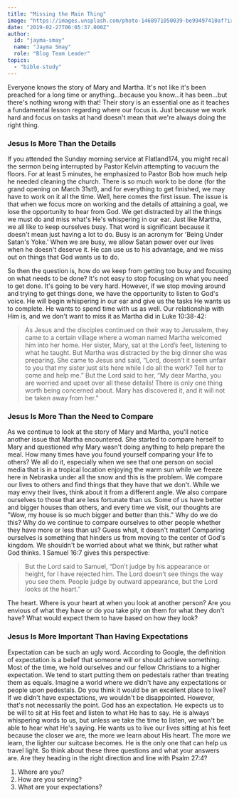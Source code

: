 ```yaml
---
title: "Missing the Main Thing"
image: "https://images.unsplash.com/photo-1468971050039-be99497410af?ixlib=rb-1.2.1&q=85&fm=jpg&crop=entropy&cs=srgb&ixid=eyJhcHBfaWQiOjk2NjF9"
date: "2019-02-27T06:05:37.000Z"
author:
  id: "jayma-smay"
  name: "Jayma Smay"
  role: "Blog Team Leader"
topics:
  - "bible-study"
---
```

Everyone knows the story of Mary and Martha.  It's not like it's been preached for a long time or anything...because you know...it has been...but there's nothing wrong with that!  Their story is an essential one as it teaches a fundamental lesson regarding where our focus is.  Just because we work hard and focus on tasks at hand doesn't mean that we're always doing the right thing.


### Jesus Is More Than the Details

If you attended the Sunday morning service at Flatland174, you might recall the sermon being interrupted by Pastor Kelvin attempting to vacuum the floors.  For at least 5 minutes, he emphasized to Pastor Bob how much help he needed cleaning the church.  There is so much work to be done (for the grand opening on March 31st!), and for everything to get finished, we may have to work on it all the time.  Well, here comes the first issue. The issue is that when we focus more on working and the details of attaining a goal, we lose the opportunity to hear from God.  We get distracted by all the things we must do and miss what's He's whispering in our ear.  Just like Martha, we all like to keep ourselves busy.  That word is significant because it doesn't mean just having a lot to do.  Busy is an acronym for 'Being Under Satan's Yoke.'  When we are busy, we allow Satan power over our lives when he doesn't deserve it.  He can use us to his advantage, and we miss out on things that God wants us to do.

So then the question is, how do we keep from getting too busy and focusing on what needs to be done?  It's not easy to stop focusing on what you need to get done.  It's going to be very hard.  However, if we stop moving around and trying to get things done, we have the opportunity to listen to God's voice.  He will begin whispering in our ear and give us the tasks He wants us to complete.  He wants to spend time with us as well.  Our relationship with Him is, and we don't want to miss it as Martha did in Luke 10:38-42:

> As Jesus and the disciples continued on their way to Jerusalem, they came to a certain village where a woman named Martha welcomed him into her home. Her sister, Mary, sat at the Lord’s feet, listening to what he taught. But Martha was distracted by the big dinner she was preparing. She came to Jesus and said, “Lord, doesn’t it seem unfair to you that my sister just sits here while I do all the work? Tell her to come and help me.”
But the Lord said to her, “My dear Martha, you are worried and upset over all these details! There is only one thing worth being concerned about. Mary has discovered it, and it will not be taken away from her.”


### Jesus Is More Than the Need to Compare

As we continue to look at the story of Mary and Martha, you'll notice another issue that Martha encountered.  She started to compare herself to Mary and questioned why Mary wasn't doing anything to help prepare the meal.  How many times have you found yourself comparing your life to others?  We all do it, especially when we see that one person on social media that is in a tropical location enjoying the warm sun while we freeze here in Nebraska under all the snow and this is the problem.  We compare our lives to others and find things that they have that we don't.  While we may envy their lives, think about it from a different angle.  We also compare ourselves to those that are less fortunate than us.  Some of us have better and bigger houses than others, and every time we visit, our thoughts are "Wow, my house is so much bigger and better than this."  Why do we do this?  Why do we continue to compare ourselves to other people whether they have more or less than us?  Guess what, it doesn't matter!  Comparing ourselves is something that hinders us from moving to the center of God's kingdom.  We shouldn't be worried about what we think, but rather what God thinks.  1 Samuel 16:7 gives this perspective:

> But the Lord said to Samuel, “Don’t judge by his appearance or height, for I have rejected him. The Lord doesn’t see things the way you see them. People judge by outward appearance, but the Lord looks at the heart.”

The heart.  Where is your heart at when you look at another person?  Are you envious of what they have or do you take pity on them for what they don't have?  What would expect them to have based on how they look?  


### Jesus Is More Important Than Having Expectations

Expectation can be such an ugly word.  According to Google, the definition of expectation is a belief that someone will or should achieve something.  Most of the time, we hold ourselves and our fellow Christians to a higher expectation.  We tend to start putting them on pedestals rather than treating them as equals.  Imagine a world where we didn't have any expectations or people upon pedestals.  Do you think it would be an excellent place to live?  If we didn't have expectations, we wouldn't be disappointed.  However, that's not necessarily the point.  God has an expectation.  He expects us to be will to sit at His feet and listen to what He has to say.  He is always whispering words to us, but unless we take the time to listen, we won't be able to hear what He's saying.  He wants us to live our lives sitting at his feet because the closer we are, the more we learn about His heart.  The more we learn, the lighter our suitcase becomes.  He is the only one that can help us travel light.  So think about these three questions and what your answers are.  Are they heading in the right direction and line with Psalm 27:4?

1. Where are you?
2. How are you serving?
3. What are your expectations?
